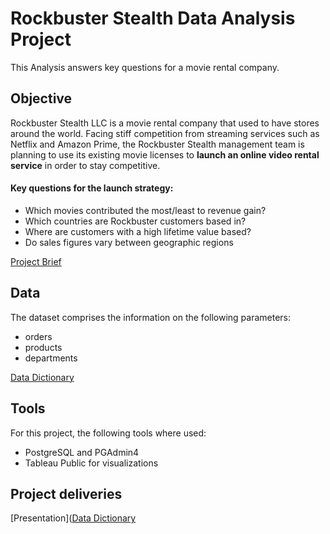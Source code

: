 # Rockbuster Stealth Data Analysis Project

This Analysis answers key questions for a movie rental company.

## Objective

Rockbuster Stealth LLC is a movie rental company that used to have stores around the world. Facing stiff competition from streaming services such as Netflix and Amazon Prime, the Rockbuster Stealth management team is planning to use its existing movie licenses to **launch an online video rental service** in order to stay competitive.

#### Key questions for the launch strategy: 
- Which movies contributed the most/least to revenue gain?
- Which countries are Rockbuster customers based in?
- Where are customers with a high lifetime value based?
- Do sales figures vary between geographic regions

 [Project Brief](https://github.com/datenuhli/rockbuster/blob/main/Rockbuster%20Data%20Analysis/01%20Project%20Management/Rockbuster_Project_Brief.pdf) 

## Data

The dataset comprises the information on the following parameters:
- orders
- products
- departments

[Data Dictionary](https://github.com/datenuhli/rockbuster/blob/main/Rockbuster%20Data%20Analysis/01%20Project%20Management/Rockbuster%20Data%20Dictionary.pdf) 

## Tools

For this project, the following tools where used:
- PostgreSQL and PGAdmin4
- Tableau Public for visualizations

## Project deliveries

[Presentation]([Data Dictionary](https://github.com/datenuhli/rockbuster_data_analysis/blob/main/Rockbuster%20Data%20Analysis/05%20Sent%20to%20client/Rockbuster%20online%20rental%20service.pdf) 


